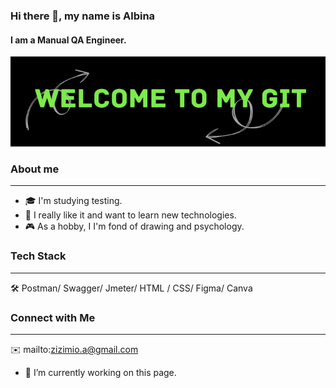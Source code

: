
### Hi there 👋, my name is Albina
#### I am a Manual QA Engineer.
![I am a Manual QA Engineer.](https://github.com/zizimio/zizimio/blob/main/WELCOME%20To%20my%20git.png)

### About me
***
- 🎓 I'm studying testing.
- 🤔 I really like it and want to learn new technologies.
- 🎮 As a hobby, I I'm fond of drawing and psychology.

### Tech Stack
***
🛠  Postman/ Swagger/ Jmeter/ HTML / CSS/ Figma/ Canva

### Connect with Me
***
✉️ mailto:zizimio.a@gmail.com

- 🔭 I’m currently working on this page. 





